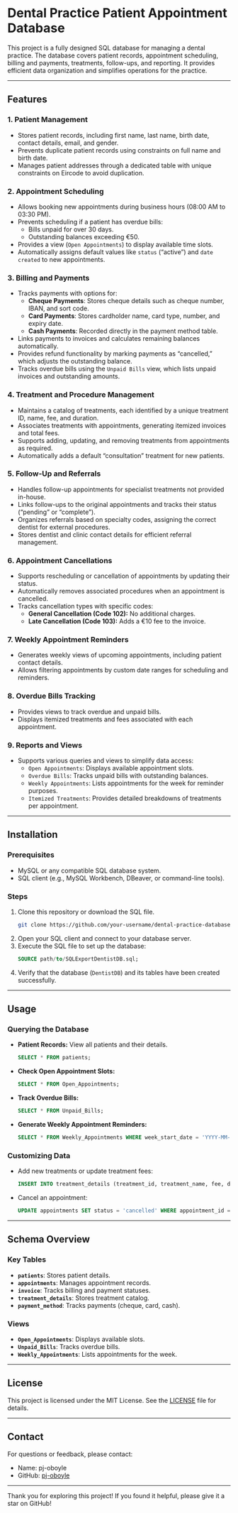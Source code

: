 # Dental Practice Patient Appointment Database

This project is a fully designed SQL database for managing a dental practice. The database covers patient records, appointment scheduling, billing and payments, treatments, follow-ups, and reporting. It provides efficient data organization and simplifies operations for the practice.

---

## Features

### **1. Patient Management**
- Stores patient records, including first name, last name, birth date, contact details, email, and gender.
- Prevents duplicate patient records using constraints on full name and birth date.
- Manages patient addresses through a dedicated table with unique constraints on Eircode to avoid duplication.

### **2. Appointment Scheduling**
- Allows booking new appointments during business hours (08:00 AM to 03:30 PM).
- Prevents scheduling if a patient has overdue bills:
  - Bills unpaid for over 30 days.
  - Outstanding balances exceeding €50.
- Provides a view (`Open Appointments`) to display available time slots.
- Automatically assigns default values like `status` (“active”) and `date created` to new appointments.

### **3. Billing and Payments**
- Tracks payments with options for:
  - **Cheque Payments**: Stores cheque details such as cheque number, IBAN, and sort code.
  - **Card Payments**: Stores cardholder name, card type, number, and expiry date.
  - **Cash Payments**: Recorded directly in the payment method table.
- Links payments to invoices and calculates remaining balances automatically.
- Provides refund functionality by marking payments as “cancelled,” which adjusts the outstanding balance.
- Tracks overdue bills using the `Unpaid Bills` view, which lists unpaid invoices and outstanding amounts.

### **4. Treatment and Procedure Management**
- Maintains a catalog of treatments, each identified by a unique treatment ID, name, fee, and duration.
- Associates treatments with appointments, generating itemized invoices and total fees.
- Supports adding, updating, and removing treatments from appointments as required.
- Automatically adds a default “consultation” treatment for new patients.

### **5. Follow-Up and Referrals**
- Handles follow-up appointments for specialist treatments not provided in-house.
- Links follow-ups to the original appointments and tracks their status (“pending” or “complete”).
- Organizes referrals based on specialty codes, assigning the correct dentist for external procedures.
- Stores dentist and clinic contact details for efficient referral management.

### **6. Appointment Cancellations**
- Supports rescheduling or cancellation of appointments by updating their status.
- Automatically removes associated procedures when an appointment is cancelled.
- Tracks cancellation types with specific codes:
  - **General Cancellation (Code 102):** No additional charges.
  - **Late Cancellation (Code 103):** Adds a €10 fee to the invoice.

### **7. Weekly Appointment Reminders**
- Generates weekly views of upcoming appointments, including patient contact details.
- Allows filtering appointments by custom date ranges for scheduling and reminders.

### **8. Overdue Bills Tracking**
- Provides views to track overdue and unpaid bills.
- Displays itemized treatments and fees associated with each appointment.

### **9. Reports and Views**
- Supports various queries and views to simplify data access:
  - `Open Appointments`: Displays available appointment slots.
  - `Overdue Bills`: Tracks unpaid bills with outstanding balances.
  - `Weekly Appointments`: Lists appointments for the week for reminder purposes.
  - `Itemized Treatments`: Provides detailed breakdowns of treatments per appointment.

---

## Installation

### Prerequisites
- MySQL or any compatible SQL database system.
- SQL client (e.g., MySQL Workbench, DBeaver, or command-line tools).

### Steps
1. Clone this repository or download the SQL file.
   ```bash
   git clone https://github.com/your-username/dental-practice-database.git
   ```
2. Open your SQL client and connect to your database server.
3. Execute the SQL file to set up the database:
   ```sql
   SOURCE path/to/SQLExportDentistDB.sql;
   ```
4. Verify that the database (`DentistDB`) and its tables have been created successfully.

---

## Usage

### Querying the Database
- **Patient Records:** View all patients and their details.
  ```sql
  SELECT * FROM patients;
  ```
- **Check Open Appointment Slots:**
  ```sql
  SELECT * FROM Open_Appointments;
  ```
- **Track Overdue Bills:**
  ```sql
  SELECT * FROM Unpaid_Bills;
  ```
- **Generate Weekly Appointment Reminders:**
  ```sql
  SELECT * FROM Weekly_Appointments WHERE week_start_date = 'YYYY-MM-DD';
  ```

### Customizing Data
- Add new treatments or update treatment fees:
  ```sql
  INSERT INTO treatment_details (treatment_id, treatment_name, fee, duration) VALUES (211, 'Cyst Removal', 200, 60);
  ```
- Cancel an appointment:
  ```sql
  UPDATE appointments SET status = 'cancelled' WHERE appointment_id = 101;
  ```

---

## Schema Overview

### **Key Tables**
- **`patients`**: Stores patient details.
- **`appointments`**: Manages appointment records.
- **`invoice`**: Tracks billing and payment statuses.
- **`treatment_details`**: Stores treatment catalog.
- **`payment_method`**: Tracks payments (cheque, card, cash).

### **Views**
- **`Open_Appointments`**: Displays available slots.
- **`Unpaid_Bills`**: Tracks overdue bills.
- **`Weekly_Appointments`**: Lists appointments for the week.

---

## License
This project is licensed under the MIT License. See the [LICENSE](LICENSE) file for details.

---

## Contact
For questions or feedback, please contact:
- Name: pj-oboyle
- GitHub: [pj-oboyle](https://github.com/pj-oboyle)

---

Thank you for exploring this project! If you found it helpful, please give it a star on GitHub!


